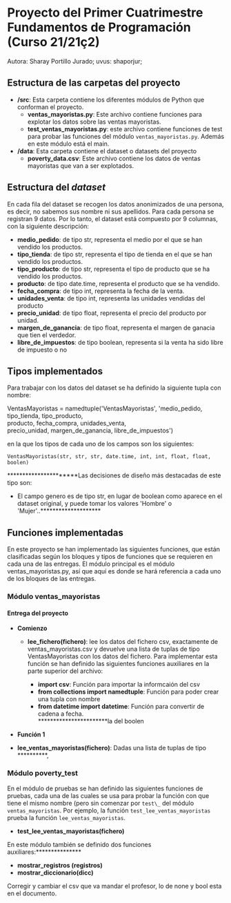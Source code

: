 # Proyecto del Primer Cuatrimestre Fundamentos de Programación (Curso  21/21ç2)
Autora: Sharay Portillo Jurado;   uvus: shaporjur;

## Estructura de las carpetas del proyecto

* **/src**: Esta carpeta contiene los diferentes módulos de Python que conforman el proyecto.
    * **ventas_mayoristas.py**: Este archivo contiene funciones para explotar los datos sobre las ventas mayoristas.
    * **test_ventas_mayoristas.py**: este archivo contiene funciones de test para probar las funciones del módulo `ventas_mayoristas.py`. Además en este módulo está el main.
* **/data**: Esta carpeta contiene el dataset o datasets del proyecto
    * **poverty_data.csv**: Este archivo contiene los datos de ventas mayoristas que van a ser explotados.

## Estructura del *dataset*

En cada fila del dataset se recogen los datos anonimizados de una persona, es decir, no sabemos sus nombre ni sus apellidos. Para cada persona se registran 9 datos. Por lo tanto, el dataset está compuesto por 9 columnas, con la siguiente descripción:

* **medio_pedido**: de tipo str, representa el medio por el que se han vendido los productos.
* **tipo_tienda**: de tipo str, representa el tipo de tienda en el que se han vendido los productos.
* **tipo_producto**: de tipo str, representa el tipo de producto que se ha vendido los productos.
* **producto**: de tipo date.time, representa el producto que se ha vendido.
* **fecha_compra**: de tipo int, representa la fecha de la venta.
* **unidades_venta**: de tipo int, representa las unidades vendidas del producto
* **precio_unidad**: de tipo float, representa el precio del producto por unidad.
* **margen_de_ganancia**: de tipo float, representa el margen de ganacia que tien el verdedor.
* **libre_de_impuestos**: de tipo boolean, representa si la venta ha sido libre de impuesto o no

## Tipos implementados

Para trabajar con los datos del dataset se ha definido la siguiente tupla con nombre:

VentasMayoristas =  namedtuple('VentasMayoristas', 'medio_pedido, tipo_tienda, tipo_producto, \
                            producto, fecha_compra, unidades_venta, \
                            precio_unidad, margen_de_ganancia, libre_de_impuestos')

en la que los tipos de cada uno de los campos son los siguientes:

`VentasMayoristas(str, str, str, date.time, int, int, float, float, boolen)`

**********************Las decisiones de diseño más destacadas de este tipo son:
* El campo genero es de tipo str, en lugar de boolean como aparece en el dataset original, y puede tomar los valores 'Hombre' o 'Mujer'..********************

## Funciones implementadas

En este proyecto se han implementado las siguientes funciones, que están clasificadas según los bloques y tipos de funciones que se requieren en cada una de las entregas.
El módulo principal es el módulo ventas_mayoristas.py, así que aquí es donde se hará referencia a cada uno de los bloques de las entregas.

### Módulo ventas_mayoristas

#### Entrega del proyecto

* **Comienzo**  
  * **lee_fichero(fichero)**: lee los datos del fichero csv, exactamente de ventas_mayoristas.csv y devuelve una lista de tuplas de tipo VentasMayoristas con los datos del fichero. Para implementar esta función se han definido las siguientes funciones auxiliares en la parte superior del archivo:

    * **import csv**: Función para importar la informcaión del csv
    * **from collections import namedtuple**: Función para poder crear una tupla con nombre
    * **from datetime import datetime**: Función para convertir de cadena a fecha.   
***********************la del boolen

 * **Función 1**

  * **lee_ventas_mayoristas(fichero)**: Dadas una lista de tuplas de tipo **********,


 ### Módulo poverty_test

En el módulo de pruebas se han definido las siguientes funciones de pruebas, cada una de las cuales se usa para probar la función con que tiene el mismo nombre (pero sin comenzar por `test\_` del módulo `ventas_mayoristas`. Por ejemplo, la función `test_lee_ventas_mayoristas` prueba la función `lee_ventas_mayoristas`.

* **test_lee_ventas_mayoristas(fichero)**

En este módulo también se definido dos funciones auxiliares:***************
* **mostrar_registros (registros)**
* **mostrar_diccionario(dicc)**

Corregir y cambiar el csv que va mandar el profesor, lo de none y bool esta en el documento.